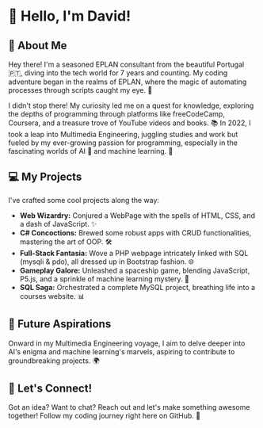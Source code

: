 # 👋 Hello, I'm David!

## 🌟 About Me
Hey there! I'm a seasoned EPLAN consultant from the beautiful Portugal 🇵🇹, diving into the tech world for 7 years and counting. My coding adventure began in the realms of EPLAN, where the magic of automating processes through scripts caught my eye. 🚀

I didn't stop there! My curiosity led me on a quest for knowledge, exploring the depths of programming through platforms like freeCodeCamp, Coursera, and a treasure trove of YouTube videos and books. 📚 In 2022, I took a leap into Multimedia Engineering, juggling studies and work but fueled by my ever-growing passion for programming, especially in the fascinating worlds of AI 🤖 and machine learning. 🧠

## 💻 My Projects
I've crafted some cool projects along the way:
- **Web Wizardry:** Conjured a WebPage with the spells of HTML, CSS, and a dash of JavaScript. ✨
- **C# Concoctions:** Brewed some robust apps with CRUD functionalities, mastering the art of OOP. 🛠️
- **Full-Stack Fantasia:** Wove a PHP webpage intricately linked with SQL (mysqli & pdo), all dressed up in Bootstrap fashion. 🌐
- **Gameplay Galore:** Unleashed a spaceship game, blending JavaScript, P5.js, and a sprinkle of machine learning mystery. 🚀
- **SQL Saga:** Orchestrated a complete MySQL project, breathing life into a courses website. 📊

## 🎯 Future Aspirations
Onward in my Multimedia Engineering voyage, I aim to delve deeper into AI's enigma and machine learning's marvels, aspiring to contribute to groundbreaking projects. 🌍

## 🤝 Let's Connect!
Got an idea? Want to chat? Reach out and let's make something awesome together! Follow my coding journey right here on GitHub. 🌟
